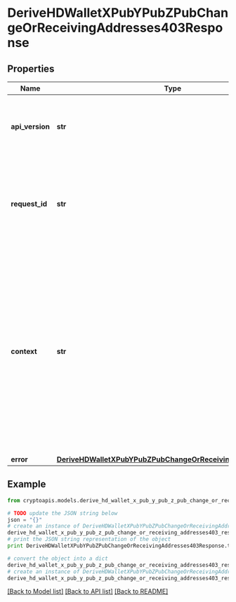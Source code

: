 # DeriveHDWalletXPubYPubZPubChangeOrReceivingAddresses403Response


## Properties
Name | Type | Description | Notes
------------ | ------------- | ------------- | -------------
**api_version** | **str** | Specifies the version of the API that incorporates this endpoint. | 
**request_id** | **str** | Defines the ID of the request. The &#x60;requestId&#x60; is generated by Crypto APIs and it&#39;s unique for every request. | 
**context** | **str** | In batch situations the user can use the context to correlate responses with requests. This property is present regardless of whether the response was successful or returned as an error. &#x60;context&#x60; is specified by the user. | [optional] 
**error** | [**DeriveHDWalletXPubYPubZPubChangeOrReceivingAddressesE403**](DeriveHDWalletXPubYPubZPubChangeOrReceivingAddressesE403.md) |  | 

## Example

```python
from cryptoapis.models.derive_hd_wallet_x_pub_y_pub_z_pub_change_or_receiving_addresses403_response import DeriveHDWalletXPubYPubZPubChangeOrReceivingAddresses403Response

# TODO update the JSON string below
json = "{}"
# create an instance of DeriveHDWalletXPubYPubZPubChangeOrReceivingAddresses403Response from a JSON string
derive_hd_wallet_x_pub_y_pub_z_pub_change_or_receiving_addresses403_response_instance = DeriveHDWalletXPubYPubZPubChangeOrReceivingAddresses403Response.from_json(json)
# print the JSON string representation of the object
print DeriveHDWalletXPubYPubZPubChangeOrReceivingAddresses403Response.to_json()

# convert the object into a dict
derive_hd_wallet_x_pub_y_pub_z_pub_change_or_receiving_addresses403_response_dict = derive_hd_wallet_x_pub_y_pub_z_pub_change_or_receiving_addresses403_response_instance.to_dict()
# create an instance of DeriveHDWalletXPubYPubZPubChangeOrReceivingAddresses403Response from a dict
derive_hd_wallet_x_pub_y_pub_z_pub_change_or_receiving_addresses403_response_form_dict = derive_hd_wallet_x_pub_y_pub_z_pub_change_or_receiving_addresses403_response.from_dict(derive_hd_wallet_x_pub_y_pub_z_pub_change_or_receiving_addresses403_response_dict)
```
[[Back to Model list]](../README.md#documentation-for-models) [[Back to API list]](../README.md#documentation-for-api-endpoints) [[Back to README]](../README.md)



